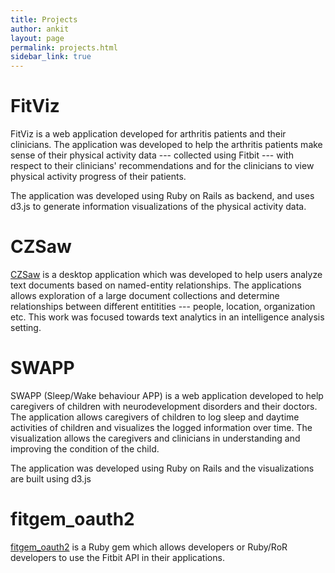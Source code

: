 ```yaml
---
title: Projects
author: ankit
layout: page
permalink: projects.html
sidebar_link: true
---
```


# FitViz

FitViz is a web application developed for arthritis patients and their clinicians. The application was developed to help the arthritis patients make sense of their physical activity data --- collected using Fitbit --- with respect to their clinicians' recommendations and for the clinicians to view physical activity progress of their patients.

The application was developed using Ruby on Rails as backend, and uses d3.js to generate information visualizations of the physical activity data.

# CZSaw
[CZSaw](http://czsaw.iat.sfu.ca) is a desktop application which was developed to help users analyze text documents based on named-entity relationships. The applications allows exploration of a large document collections and determine relationships between different entitities --- people, location, organization etc. This work was focused towards text analytics in an intelligence analysis setting.

# SWAPP
SWAPP (Sleep/Wake behaviour APP) is a web application developed to help caregivers of children with neurodevelopment disorders and their doctors. The application allows caregivers of children to log sleep and daytime activities of children and visualizes the logged information over time. The visualization allows the caregivers and clinicians in understanding and improving the condition of the child.

The application was developed using Ruby on Rails and the visualizations are built using d3.js

# fitgem_oauth2
[fitgem_oauth2](https://github.com/gupta-ankit/fitgem_oauth2) is a Ruby gem which allows developers or Ruby/RoR developers to use the Fitbit API in their applications.